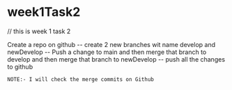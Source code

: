 # week1Task2

// this is week 1 task 2 

Create a repo on github 
    -- create 2  new branches wit name develop and newDevelop
    -- Push a change to main and then merge that branch to develop and then merge that branch to newDevelop
    -- push all the changes to github
    
    NOTE:- I will check the merge commits on Github